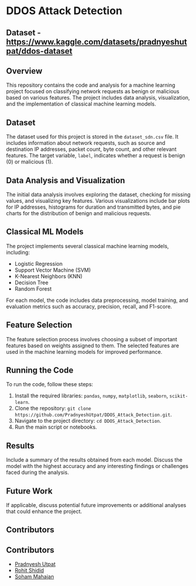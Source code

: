 # DDOS Attack Detection
## Dataset - https://www.kaggle.com/datasets/pradnyeshutpat/ddos-dataset


## Overview

This repository contains the code and analysis for a machine learning project focused on classifying network requests as benign or malicious based on various features. The project includes data analysis, visualization, and the implementation of classical machine learning models.

## Dataset

The dataset used for this project is stored in the `dataset_sdn.csv` file. It includes information about network requests, such as source and destination IP addresses, packet count, byte count, and other relevant features. The target variable, `label`, indicates whether a request is benign (0) or malicious (1).

## Data Analysis and Visualization

The initial data analysis involves exploring the dataset, checking for missing values, and visualizing key features. Various visualizations include bar plots for IP addresses, histograms for duration and transmitted bytes, and pie charts for the distribution of benign and malicious requests.

## Classical ML Models

The project implements several classical machine learning models, including:
- Logistic Regression
- Support Vector Machine (SVM)
- K-Nearest Neighbors (KNN)
- Decision Tree
- Random Forest

For each model, the code includes data preprocessing, model training, and evaluation metrics such as accuracy, precision, recall, and F1-score.

## Feature Selection

The feature selection process involves choosing a subset of important features based on weights assigned to them. The selected features are used in the machine learning models for improved performance.

## Running the Code

To run the code, follow these steps:

1. Install the required libraries: `pandas`, `numpy`, `matplotlib`, `seaborn`, `scikit-learn`.
2. Clone the repository: `git clone https://github.com/PradnyeshUtpat/DDOS_Attack_Detection.git`.
3. Navigate to the project directory: `cd DDOS_Attack_Detection`.
4. Run the main script or notebooks.

## Results

Include a summary of the results obtained from each model. Discuss the model with the highest accuracy and any interesting findings or challenges faced during the analysis.

## Future Work

If applicable, discuss potential future improvements or additional analyses that could enhance the project.

## Contributors

## Contributors

- [Pradnyesh Utpat](https://github.com/PradnyeshUtpat)
- [Rohit Shidid](https://github.com/rohitshidid) 
- [Soham Mahajan](https://github.com/sohamm3) 





